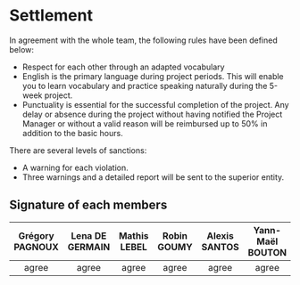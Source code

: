 # Settlement

In agreement with the whole team, the following rules have been defined below:

- Respect for each other through an adapted vocabulary
- English is the primary language during project periods. This will enable you to learn vocabulary and practice speaking naturally during the 5-week project.
- Punctuality is essential for the successful completion of the project. Any delay or absence during the project without having notified the Project Manager or without a valid reason will be reimbursed up to 50% in addition to the basic hours.

There are several levels of sanctions:

- A warning for each violation.
- Three warnings and a detailed report will be sent to the superior entity.

## Signature of each members

| Grégory PAGNOUX | Lena DE GERMAIN | Mathis LEBEL | Robin GOUMY | Alexis SANTOS | Yann-Maël BOUTON |
| :-: | :-: | :-: | :-: | :-: | :-: |
| agree | agree | agree | agree | agree | agree |
